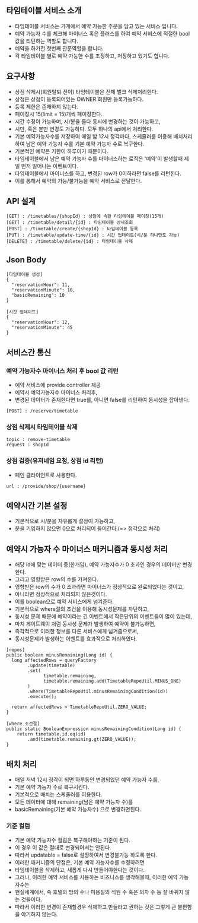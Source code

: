 ## 타임테이블 서비스 소개
* 타임테이블 서비스는 가게에서 예약 가능한 주문을 담고 있는 서비스 입니다.
* 예약 가능자 수를 체크해 마이너스 혹은 플러스를 하여 예약 서비스에 적절한 bool 값을 리턴하는 역할도 합니다.
* 예약을 하기전 첫번째 관문역할을 합니다.
* 각 타임테이블 별로 예약 가능한 수를 조정하고, 저장하고 있기도 합니다.

## 요구사항
* 상점 삭제시(회원탈퇴 전이) 타임테이블은 전체 벌크 삭제처리한다.
* 상점은 상점이 등록되어있는 OWNER 회원만 등록가능하다.
* 등록 제한은 존재하지 않는다.
* 페이징시 15(limit = 15)개씩 페이징한다.
* 시간 수정이 가능하며, 시/분을 둘다 동시에 변경하는 것이 가능하고,
* 시만, 혹은 분만 변경도 가능하다. 모두 하나의 api에서 처리한다.
* 기본 예약가능자수를 저장하여 매일 밤 12시 정각마다, 스케줄러를 이용해 배치처리하여 남은 예약 가능자 수를 기본 예약 가능자 수로 복구한다.
* 기본적인 예약은 기한이 하루이기 때문이다.
* 타임테이블에서 남은 예약 가능자 수를 마이너스하는 로직은 '예약'이 발생할때 제일 먼저 일어나는 이벤트이다.
* 타임테이블에서 마이너스를 하고, 변경된 row가 0이하라면 false를 리턴한다.
* 이를 통해서 예약의 가능/불가능을 예약 서비스로 전달한다.

## API 설계
```
[GET] : /timetables/{shopId} : 상점에 속한 타임테이블 페이징(15개)
[GET] : /timetable/detail/{id} : 타임테이블 상세조회
[POST] : /timetable/create/{shopId} : 타임테이블 등록
[PUT] : /timetable/update-time/{id} : 시간 업데이트(시/분 하나만도 가능)
[DELETE] : /timetable/delete/{id} : 타임테이블 삭제
```

## Json Body 
```
[타임테이블 생성]
{
  "reservationHour": 11,
  "reservationMinute": 10,
  "basicRemaining": 10
}

[시간 업데이트]
{
  "reservationHour": 12,
  "reservationMinute": 45
}
```

## 서비스간 통신
### 예약 가능자수 마이너스 처리 후 bool 값 리턴
* 예약 서비스에 provide controller 제공
* 예약시 예약가능자수 마이너스 처리후,
* 변경된 데이터가 존재한다면 true를, 아니면 false를 리턴하여 동시성을 잡아낸다.
```
[POST] : /reserve/timetable
```
### 상점 삭제시 타임테이블 삭제
```
topic : remove-timetable
request : shopId
```
### 상점 검증(유저네임 요청, 상점 id 리턴) 
* 페인 클라이언트로 사용한다.
```
url : /provide/shop/{username}
```

## 예약시간 기본 설정
* 기본적으로 시/분을 자유롭게 설정이 가능하고, 
* 분을 기입하지 않으면 0으로 처리되어 들어간다.(=> 정각으로 처리)

## 예약시 가능자 수 마이너스 매커니즘과 동시성 처리
* 해당 id에 맞는 데이터 중(한개임), 예약 가능자수가 0 초과인 경우의 데이터만 변경한다.
* 그리고 영향받은 row의 수를 가져온다.
* 영향받은 row의 수가 0 초과라면 마이너스가 정상적으로 완료되었다는 것이고,
* 아니라면 정상적으로 처리되지 않은것이다.
* 이를 boolean으로 예약 서비스에게 넘겨준다.
* 기본적으로 where절의 조건을 이용해 동시성문제를 차단하고, 
* 동시성 문제 때문에 예약이라는 긴 이벤트에서 작은단위의 이벤트들이 많이 있는데,
* 마치 게이트웨이 처럼 동시성 문제가 발생하여 예약이 불가능하면,
* 즉각적으로 이러한 정보를 다른 서비스에게 넘겨줌으로써, 
* 동시성문제가 발생하는 이벤트를 효과적으로 처리하였다.
```
[repos]
public boolean minusRemaining(Long id) {
  long affectedRows = queryFactory
        .update(timetable)
        .set(
              timetable.remaining,
              timetable.remaining.add(TimetableRepoUtil.MINUS_ONE)
        )
        .where(TimetableRepoUtil.minusRemainingCondition(id))
        .execute();

  return affectedRows > TimetableRepoUtil.ZERO_VALUE;
}

[where 조건절]
public static BooleanExpression minusRemainingCondition(Long id) {
    return timetable.id.eq(id)
        .and(timetable.remaining.gt(ZERO_VALUE));
}
```

## 배치 처리
* 매일 저녁 12시 정각이 되면 하루동안 변경되었던 예약 가능자 수를,
* 기본 예약 가능자 수로 복구시킨다.
* 기본적으로 배치는 스케줄러를 이용한다.
* 모든 데이터에 대해 remaining(남은 예약 가능자 수)를
* basicRemaining(기본 예약 가능자수) 으로 변경하면된다.
### 기준 컬럼
* 기본 예약 가능자수 컬럼은 복구해야하는 기준이 된다.
* 이 경우 이 값은 절대로 변경되어서는 안된다.
* 따라서 updatable = false로 설정하여서 변경불가능 하도록 한다.
* 이러한 매커니즘의 단점은, 기본 예약 가능자수를 수정하려면
* 타임테이블을 삭제하고, 새롭게 다시 만들어야한다는 것이다.
* 그러나, 이러한 예약 서비스를 사용하는 비즈니스를 생각해볼때, 이러한 예약 가능자수는
* 현실세계에서, 즉 호텔의 방의 수나 미용실의 직원 수 혹은 의자 수 등 잘 바뀌지 않는 것들이다.
* 따라서 이러한 변경이 존재할경우 삭제하고 만들라고 권하는 것은 그렇게 큰 불편함을 야기하지 않는다.